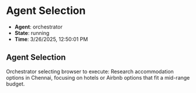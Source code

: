 # Agent Selection

- **Agent**: orchestrator
- **State**: running
- **Time**: 3/26/2025, 12:50:01 PM

## Agent Selection

Orchestrator selecting browser to execute: Research accommodation options in Chennai, focusing on hotels or Airbnb options that fit a mid-range budget.

